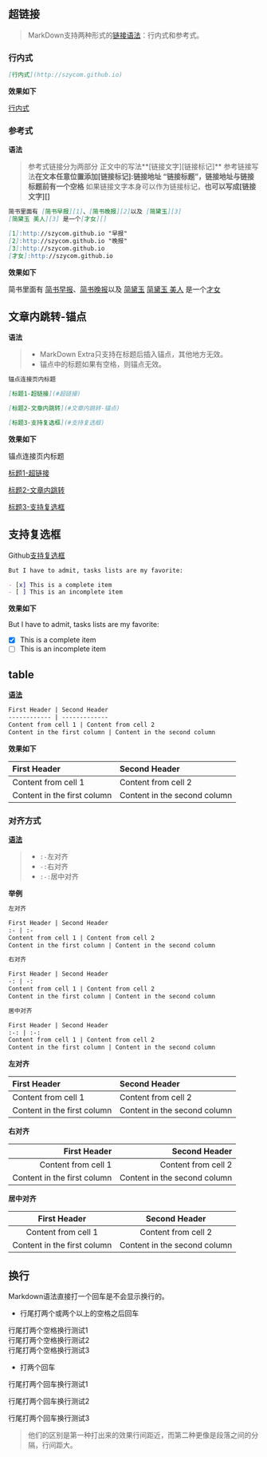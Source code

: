 ## 超链接

> MarkDown支持两种形式的[链接语法][7]：行内式和参考式。

### 行内式

```markdown
[行内式](http://szycom.github.io)
```

**效果如下**

[行内式](http://szycom.github.io)

### 参考式

**语法**

> 参考式链接分为两部分
> 正文中的写法**[链接文字][链接标记]**
> 参考链接写法**在文本任意位置添加[链接标记]:链接地址 “链接标题”，链接地址与链接标题前有一个空格**
> 如果链接文字本身可以作为链接标记，**也可以写成[链接文字][]**

```markdown
简书里面有 [简书早报][1]、[简书晚报][2]以及 [简黛玉][3]
[简黛玉 美人][3] 是一个[才女][]

[1]:http://szycom.github.io "早报"
[2]:http://szycom.github.io "晚报"
[3]:http://szycom.github.io
[才女]:http://szycom.github.io
```

**效果如下**

简书里面有 [简书早报][1]、[简书晚报][2]以及 [简黛玉][3]
[简黛玉 美人][3] 是一个[才女][]

## 文章内跳转-锚点

**语法**

> * MarkDown Extra只支持在标题后插入锚点，其他地方无效。
> * 锚点中的标题如果有空格，则锚点无效。

```markdown
锚点连接页内标题

[标题1-超链接](#超链接)

[标题2-文章内跳转](#文章内跳转-锚点)

[标题3-支持复选框](#支持复选框)
```

**效果如下**

锚点连接页内标题

[标题1-超链接](#超链接)

[标题2-文章内跳转](#文章内跳转)

[标题3-支持复选框](#支持复选框)

## 支持复选框

Github[支持复选框][5]

```markdown 
But I have to admit, tasks lists are my favorite:

- [x] This is a complete item
- [ ] This is an incomplete item
```

**效果如下**

But I have to admit, tasks lists are my favorite:

- [x] This is a complete item
- [ ] This is an incomplete item

## table

**[语法][5]**

```markdown
First Header | Second Header
------------ | -------------
Content from cell 1 | Content from cell 2
Content in the first column | Content in the second column
```

**效果如下**

First Header | Second Header
:- | :-
Content from cell 1 | Content from cell 2
Content in the first column | Content in the second column

### 对齐方式

**[语法][6]**

> * `:-`左对齐
> * `-:`右对齐
> * `:-:`居中对齐

**举例**
```markdown
左对齐

First Header | Second Header
:- | :-
Content from cell 1 | Content from cell 2
Content in the first column | Content in the second column

右对齐

First Header | Second Header
-: | -:
Content from cell 1 | Content from cell 2
Content in the first column | Content in the second column

居中对齐

First Header | Second Header
:-: | :-:
Content from cell 1 | Content from cell 2
Content in the first column | Content in the second column
```

**左对齐**

First Header | Second Header
:- | :-
Content from cell 1 | Content from cell 2
Content in the first column | Content in the second column

**右对齐**

First Header | Second Header
-: | -:
Content from cell 1 | Content from cell 2
Content in the first column | Content in the second column

**居中对齐**

First Header | Second Header
:-: | :-:
Content from cell 1 | Content from cell 2
Content in the first column | Content in the second column

## 换行

Markdown语法直接打一个回车是不会显示换行的。

* 行尾打两个或两个以上的空格之后回车

行尾打两个空格换行测试1  
行尾打两个空格换行测试2  
行尾打两个空格换行测试3  

* 打两个回车

行尾打两个回车换行测试1


行尾打两个回车换行测试2


行尾打两个回车换行测试3


> 他们的区别是第一种打出来的效果行间距近，而第二种更像是段落之间的分隔，行间距大。

[1]:http://szycom.github.io "早报"
[2]:http://szycom.github.io "晚报"
[3]:http://szycom.github.io
[才女]:http://szycom.github.io
[5]:https://guides.github.com/features/mastering-markdown/ "表格对齐方式 复选框"
[6]:https://www.cnblogs.com/anliux/p/10805103.html
[7]:https://www.zhang21.cn/2017/09/01/Markdown/ "超链接"
